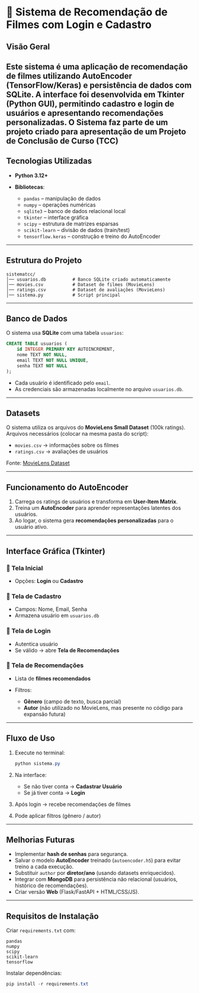 # 📑 Sistema de Recomendação de Filmes com Login e Cadastro

##  Visão Geral

Este sistema é uma aplicação de **recomendação de filmes** utilizando **AutoEncoder (TensorFlow/Keras)** e persistência de dados com **SQLite**.
A interface foi desenvolvida em **Tkinter (Python GUI)**, permitindo **cadastro e login de usuários** e apresentando recomendações personalizadas.
O Sistema faz parte de um projeto criado para apresentação de um Projeto de Conclusão de Curso (TCC)
---

##  Tecnologias Utilizadas

* **Python 3.12+**
* **Bibliotecas**:

  * `pandas` – manipulação de dados
  * `numpy` – operações numéricas
  * `sqlite3` – banco de dados relacional local
  * `tkinter` – interface gráfica
  * `scipy` – estrutura de matrizes esparsas
  * `scikit-learn` – divisão de dados (train/test)
  * `tensorflow.keras` – construção e treino do AutoEncoder

---

##  Estrutura do Projeto

```
sistematcc/
│── usuarios.db          # Banco SQLite criado automaticamente
│── movies.csv           # Dataset de filmes (MovieLens)
│── ratings.csv          # Dataset de avaliações (MovieLens)
│── sistema.py           # Script principal
```

---

##  Banco de Dados

O sistema usa **SQLite** com uma tabela `usuarios`:

```sql
CREATE TABLE usuarios (
    id INTEGER PRIMARY KEY AUTOINCREMENT,
    nome TEXT NOT NULL,
    email TEXT NOT NULL UNIQUE,
    senha TEXT NOT NULL
);
```

* Cada usuário é identificado pelo `email`.
* As credenciais são armazenadas localmente no arquivo `usuarios.db`.

---

##  Datasets

O sistema utiliza os arquivos do **MovieLens Small Dataset** (100k ratings).
Arquivos necessários (colocar na mesma pasta do script):

* `movies.csv` → informações sobre os filmes
* `ratings.csv` → avaliações de usuários

Fonte: [MovieLens Dataset](https://grouplens.org/datasets/movielens/)

---

##  Funcionamento do AutoEncoder

1. Carrega os ratings de usuários e transforma em **User-Item Matrix**.
2. Treina um **AutoEncoder** para aprender representações latentes dos usuários.
3. Ao logar, o sistema gera **recomendações personalizadas** para o usuário ativo.

---

##  Interface Gráfica (Tkinter)

### 🔹 Tela Inicial

* Opções: **Login** ou **Cadastro**

### 🔹 Tela de Cadastro

* Campos: Nome, Email, Senha
* Armazena usuário em `usuarios.db`

### 🔹 Tela de Login

* Autentica usuário
* Se válido → abre **Tela de Recomendações**

### 🔹 Tela de Recomendações

* Lista de **filmes recomendados**
* Filtros:

  * **Gênero** (campo de texto, busca parcial)
  * **Autor** (não utilizado no MovieLens, mas presente no código para expansão futura)

---

##  Fluxo de Uso

1. Execute no terminal:

   ```powershell
   python sistema.py
   ```
2. Na interface:

   * Se não tiver conta → **Cadastrar Usuário**
   * Se já tiver conta → **Login**
3. Após login → recebe recomendações de filmes
4. Pode aplicar filtros (gênero / autor)

---

##  Melhorias Futuras

* Implementar **hash de senhas** para segurança.
* Salvar o modelo **AutoEncoder** treinado (`autoencoder.h5`) para evitar treino a cada execução.
* Substituir `author` por **diretor/ano** (usando datasets enriquecidos).
* Integrar com **MongoDB** para persistência não relacional (usuários, histórico de recomendações).
* Criar versão **Web** (Flask/FastAPI + HTML/CSS/JS).

---

##  Requisitos de Instalação

Criar `requirements.txt` com:

```
pandas
numpy
scipy
scikit-learn
tensorflow
```

Instalar dependências:

```powershell
pip install -r requirements.txt

